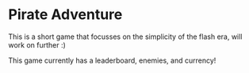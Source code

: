 # Pirate Adventure
This is a short game that focusses on the simplicity of the flash era, will work on further :) 

This game currently has a leaderboard, enemies, and currency!
